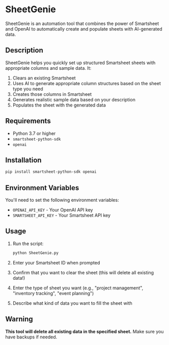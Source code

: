 # SheetGenie

SheetGenie is an automation tool that combines the power of Smartsheet and OpenAI to automatically create and populate sheets with AI-generated data.

## Description

SheetGenie helps you quickly set up structured Smartsheet sheets with appropriate columns and sample data. It:
1. Clears an existing Smartsheet
2. Uses AI to generate appropriate column structures based on the sheet type you need
3. Creates those columns in Smartsheet
4. Generates realistic sample data based on your description
5. Populates the sheet with the generated data

## Requirements

- Python 3.7 or higher
- `smartsheet-python-sdk`
- `openai`

## Installation

```bash
pip install smartsheet-python-sdk openai
```

## Environment Variables

You'll need to set the following environment variables:

- `OPENAI_API_KEY` - Your OpenAI API key
- `SMARTSHEET_API_KEY` - Your Smartsheet API key

## Usage

1. Run the script:
   ```bash
   python SheetGenie.py
   ```

2. Enter your Smartsheet ID when prompted

3. Confirm that you want to clear the sheet (this will delete all existing data!)

4. Enter the type of sheet you want (e.g., "project management", "inventory tracking", "event planning")

5. Describe what kind of data you want to fill the sheet with

## Warning

**This tool will delete all existing data in the specified sheet.** Make sure you have backups if needed.
